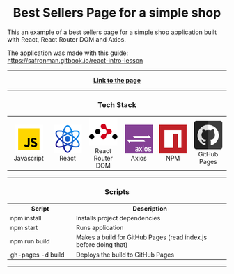 <h1 align="center">Best Sellers Page for a simple shop</h1>

This an example of a best sellers page for a simple shop application built with React, React Router DOM and Axios.

The application was made with this guide: https://safronman.gitbook.io/react-intro-lesson

<hr>

<p align="center">
  <a href="https://altyalty.github.io/react-project-small-shop/">
    <strong>Link to the page</strong>
  </a>
</p>

<hr>

<h3 align="center" font-size='25px'>Tech Stack</h3>

<table align="center">
  <tr>
    <td align="center" width="106">
        <img src="./readme-images/javascript-icon.png" alt="icon" width="65" height="65" />
      <br>Javascript
    </td>
    <td align="center" width="106">
        <img src="./readme-images/react-icon.png" alt="icon" width="65" height="65" />
      <br>React
    </td>
    <td align="center" width="106">
        <img src="./readme-images/react-router-dom.png" alt="icon" width="65" height="65" />
      <br>React Router DOM
    </td>
    <td align="center" width="106">
        <img src="./readme-images/axios-icon.png" alt="icon" width="65" height="65" />
      <br>Axios
    </td>
    <td align="center" width="106">
        <img src="./readme-images/npm-icon.png" alt="icon" width="65" height="65" />
      <br>NPM
    </td>
    <td align="center" width="106">
        <img src="./readme-images/github-pages-icon.png" alt="icon" width="65" height="65" />
      <br>GitHub Pages
    </td>
  </tr>
</table>

<hr>

<h3 align="center" font-size='25px'>Scripts</h3>

<table align="center">
  <tr>
    <td align="center" width="200">
        <b>Script</b>
    </td>
    <td align="center" width="500">
        <b>Description</b>
    </td>
  </tr>

  <tr>
    <td width="200">
        npm install
    </td>
    <td width="300">
        Installs project dependencies 
    </td>
  </tr>

  <tr>
    <td width="200">
        npm start
    </td>
    <td width="300">
        Runs application
    </td>
  </tr>

  <tr>
    <td>
        npm run build
    </td>
    <td>
        Makes a build for GitHub Pages (read index.js before doing that)
    </td>
  </tr>

  <tr>
    <td>
        gh-pages -d build
    </td>
    <td>
        Deploys the build to GitHub Pages
    </td>
  </tr>
</table>

<hr>